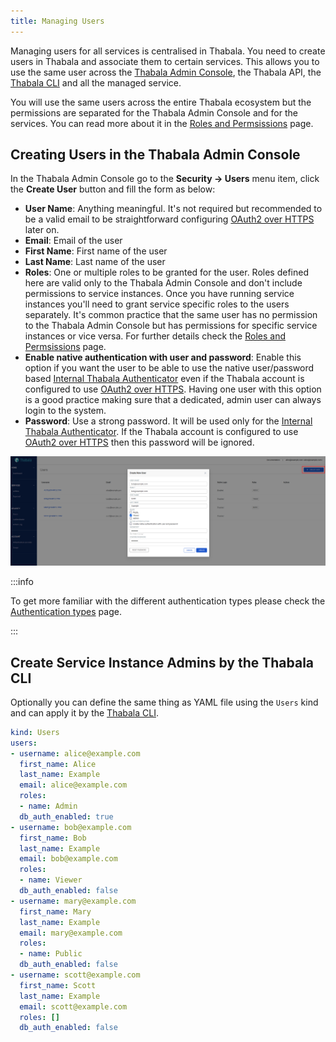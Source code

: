```yaml
---
title: Managing Users
---
```


Managing users for all services is centralised in Thabala.
You need to create users in Thabala and associate them to certain services.
This allows you to use the same user across the [Thabala Admin Console](/admin-console/introduction),
the Thabala API, the [Thabala CLI](/thabala-cli) and all the managed service.

You will use the same users across the entire Thabala ecosystem but the permissions are separated for the
Thabala Admin Console and for the services. You can read more about it in the
[Roles and Permsissions](/admin-console/security/roles-and-permissions) page.

## Creating Users in the Thabala Admin Console

In the Thabala Admin Console go to the **Security -> Users** menu item, click the **Create User** button
and fill the form as below:

* **User Name**: Anything meaningful. It's not required but recommended to be a valid email to be straightforward configuring [OAuth2 over HTTPS](/admin-console/security/oauth2) later on.
* **Email**: Email of the user
* **First Name**: First name of the user
* **Last Name**: Last name of the user
* **Roles**: One or multiple roles to be granted for the user.
Roles defined here are valid only to the Thabala Admin Console and don't include permissions to service instances.
Once you have running service instances you'll need to grant service specific roles to the users separately.
It's common practice that the same user has no permission to the Thabala Admin Console but has permissions for
specific service instances or vice versa. For further details check the [Roles and Permsissions](/admin-console/security/roles-and-permissions) page.
* **Enable native authentication with user and password**: Enable this option if you want the user to be able to use
the native user/password based [Internal Thabala Authenticator](/admin-console/security/internal-thabala-authenticator) even if 
the Thabala account is configured to use [OAuth2 over HTTPS](/admin-console/security/oauth2). Having one user with this option is a
good practice making sure that a dedicated, admin user can always login to the system.
* **Password**: Use a strong password. It will be used only for the [Internal Thabala Authenticator](/admin-console/security/internal-thabala-authenticator).
If the Thabala account is configured to use [OAuth2 over HTTPS](/admin-console/security/oauth2)
then this password will be ignored.

![Example banner](./assets/managing-users.png)

:::info

To get more familiar with the different authentication types please check the
[Authentication types](/admin-console/security/authentication-types) page.

:::

## Create Service Instance Admins by the Thabala CLI

Optionally you can define the same thing as YAML file using the `Users` kind and can apply it by the [Thabala CLI](/thabala-cli).

```yaml
kind: Users
users:
- username: alice@example.com
  first_name: Alice
  last_name: Example
  email: alice@example.com
  roles:
  - name: Admin
  db_auth_enabled: true
- username: bob@example.com
  first_name: Bob
  last_name: Example
  email: bob@example.com
  roles:
  - name: Viewer
  db_auth_enabled: false
- username: mary@example.com
  first_name: Mary
  last_name: Example
  email: mary@example.com
  roles:
  - name: Public
  db_auth_enabled: false
- username: scott@example.com
  first_name: Scott
  last_name: Example
  email: scott@example.com
  roles: []
  db_auth_enabled: false
```
